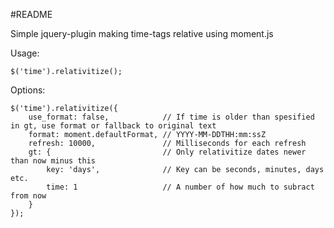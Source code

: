 #README

Simple jquery-plugin making time-tags relative using moment.js

Usage:
	
	$('time').relativitize();

Options:
	
	$('time').relativitize({
		use_format: false, 			  // If time is older than spesified in gt, use format or fallback to original text
		format: moment.defaultFormat, // YYYY-MM-DDTHH:mm:ssZ
		refresh: 10000,				  // Milliseconds for each refresh
		gt: { 						  // Only relativitize dates newer than now minus this
			key: 'days', 			  // Key can be seconds, minutes, days etc.
			time: 1  				  // A number of how much to subract from now
		}
	});